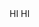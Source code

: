 <!--SIDENAVCONFIG
    {
        "showLeftNav": true,
        "navigation": [
            {
                "text": "Table",
                "id": "#guidelines-spirit-vision"
            },
             {
               "text": "Design Principles",
               "id": "#guidelines-design-principles"
             },
             {
               "text": "Visual System",
               "id": "#guidelines-visual-system"
             },
             {
               "text": "Tone & Voice",
               "id": "#guidelines-tone-voice"
             },
             {
               "text": "Accessibility",
               "id": "#guidelines-accessibility"
             }
        ]
    }
    -->
<div class="work">
HI HI
</div>
